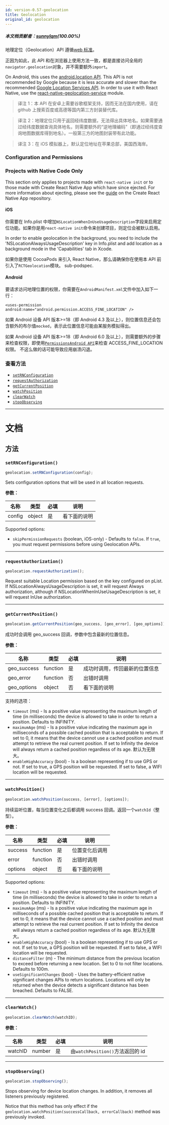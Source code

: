 ```yaml
---
id: version-0.57-geolocation
title: Geolocation
original_id: geolocation
---
```


##### 本文档贡献者：[sunnylqm](https://github.com/search?q=sunnylqm%40qq.com+in%3Aemail&type=Users)(100.00%)

地理定位（Geolocation）API 遵循[web 标准](https://developer.mozilla.org/en-US/docs/Web/API/Geolocation)。

正因为如此，此 API 和在浏览器上使用方法一致，都是直接访问全局的`navigator.geolocation`对象，并不需要额外`import`。

On Android, this uses the [android.location API](https://developer.android.com/reference/android/location/package-summary). This API is not recommended by Google because it is less accurate and slower than the recommended [Google Location Services API](https://developer.android.com/training/location/). In order to use it with React Native, use the [react-native-geolocation-service](https://github.com/Agontuk/react-native-geolocation-service) module.

> 译注 1：本 API 在安卓上需要谷歌框架支持，因而无法在国内使用，请在 github 上搜索百度或高德等国内第三方封装替代库。

> 译注 2：地理定位只用于返回经纬度数据，无法得出具体地名。如果需要通过经纬度数据查询具体地名，则需要额外的“逆地理编码”（即通过经纬度查询地图数据库得到地名）。一般第三方的地图封装带有此功能。

> 译注 3：在 iOS 模拟器上，默认定位地址在苹果总部，美国西海岸。

### Configuration and Permissions

<div class="banner-crna-ejected">
  <h3>Projects with Native Code Only</h3>
  <p>
    This section only applies to projects made with <code>react-native init</code>
    or to those made with Create React Native App which have since ejected. For
    more information about ejecting, please see
    the <a href="https://github.com/react-community/create-react-native-app/blob/master/EJECTING.md" target="_blank">guide</a> on
    the Create React Native App repository.
  </p>
</div>

#### iOS

你需要在 Info.plist 中增加`NSLocationWhenInUseUsageDescription`字段来启用定位功能。如果你是用`react-native init`命令来创建项目，则定位会被默认启用。

In order to enable geolocation in the background, you need to include the 'NSLocationAlwaysUsageDescription' key in Info.plist and add location as a background mode in the 'Capabilities' tab in Xcode.

如果你是使用 CocoaPods 来引入 React Native，那么请确保你在使用本 API 前引入了`RCTGeolocation`模块。 sub-podspec.

#### Android

要请求访问地理位置的权限，你需要在`AndroidManifest.xml`文件中加入如下一行：

`<uses-permission android:name="android.permission.ACCESS_FINE_LOCATION" />`

如果 Android 设备 API 版本>=18（即 Android 4.3 及以上），则位置信息还会包含额外的布尔值`mocked`，表示此位置信息可能由某服务模拟得出。

如果 Android 设备 API 版本>=18（即 Android 6.0 及以上），则需要额外的步骤来检查权限，即使用[`PermissionsAndroid API`](permissionsandroid.md)来检查 ACCESS_FINE_LOCATION 权限。 不这么做的话可能导致应用崩溃闪退。

### 查看方法

* [`setRNConfiguration`](geolocation.md#setrnconfiguration)
* [`requestAuthorization`](geolocation.md#requestauthorization)
* [`getCurrentPosition`](geolocation.md#getcurrentposition)
* [`watchPosition`](geolocation.md#watchposition)
* [`clearWatch`](geolocation.md#clearwatch)
* [`stopObserving`](geolocation.md#stopobserving)

---

# 文档

## 方法

### `setRNConfiguration()`

```javascript
geolocation.setRNConfiguration(config);
```

Sets configuration options that will be used in all location requests.

**参数：**

| 名称   | 类型   | 必填 | 说明         |
| ------ | ------ | ---- | ------------ |
| config | object | 是   | 看下面的说明 |

Supported options:

* `skipPermissionRequests` (boolean, iOS-only) - Defaults to `false`. If `true`, you must request permissions before using Geolocation APIs.

---

### `requestAuthorization()`

```javascript
geolocation.requestAuthorization();
```

Request suitable Location permission based on the key configured on pList. If NSLocationAlwaysUsageDescription is set, it will request Always authorization, although if NSLocationWhenInUseUsageDescription is set, it will request InUse authorization.

---

### `getCurrentPosition()`

```javascript
geolocation.getCurrentPosition(geo_success, [geo_error], [geo_options]);
```

成功时会调用 geo_success 回调，参数中包含最新的位置信息。

**参数：**

| 名称        | 类型     | 必填 | 说明                           |
| ----------- | -------- | ---- | ------------------------------ |
| geo_success | function | 是   | 成功时调用，传回最新的位置信息 |
| geo_error   | function | 否   | 出错时调用                     |
| geo_options | object   | 否   | 看下面的说明                   |

支持的选项：

* `timeout` (ms) - Is a positive value representing the maximum length of time (in milliseconds) the device is allowed to take in order to return a position. Defaults to INFINITY.
* `maximumAge` (ms) - Is a positive value indicating the maximum age in milliseconds of a possible cached position that is acceptable to return. If set to 0, it means that the device cannot use a cached position and must attempt to retrieve the real current position. If set to Infinity the device will always return a cached position regardless of its age. 默认为无限大。
* `enableHighAccuracy` (bool) - Is a boolean representing if to use GPS or not. If set to true, a GPS position will be requested. If set to false, a WIFI location will be requested.

---

### `watchPosition()`

```javascript
geolocation.watchPosition(success, [error], [options]);
```

持续监听位置，每当位置变化之后都调用 success 回调。返回一个`watchId`（整型）。

**参数：**

| 名称    | 类型     | 必填 | 说明           |
| ------- | -------- | ---- | -------------- |
| success | function | 是   | 位置变化后调用 |
| error   | function | 否   | 出错时调用     |
| options | object   | 否   | 看下面的说明   |

Supported options:

* `timeout` (ms) - Is a positive value representing the maximum length of time (in milliseconds) the device is allowed to take in order to return a position. Defaults to INFINITY.
* `maximumAge` (ms) - Is a positive value indicating the maximum age in milliseconds of a possible cached position that is acceptable to return. If set to 0, it means that the device cannot use a cached position and must attempt to retrieve the real current position. If set to Infinity the device will always return a cached position regardless of its age. 默认为无限大。
* `enableHighAccuracy` (bool) - Is a boolean representing if to use GPS or not. If set to true, a GPS position will be requested. If set to false, a WIFI location will be requested.
* `distanceFilter` (m) - The minimum distance from the previous location to exceed before returning a new location. Set to 0 to not filter locations. Defaults to 100m.
* `useSignificantChanges` (bool) - Uses the battery-efficient native significant changes APIs to return locations. Locations will only be returned when the device detects a significant distance has been breached. Defaults to FALSE.

---

### `clearWatch()`

```javascript
geolocation.clearWatch(watchID);
```

**参数：**

| 名称    | 类型   | 必填 | 说明                             |
| ------- | ------ | ---- | -------------------------------- |
| watchID | number | 是   | 由`watchPosition()`方法返回的 id |

---

### `stopObserving()`

```javascript
geolocation.stopObserving();
```

Stops observing for device location changes. In addition, it removes all listeners previously registered.

Notice that this method has only effect if the `geolocation.watchPosition(successCallback, errorCallback)` method was previously invoked.
